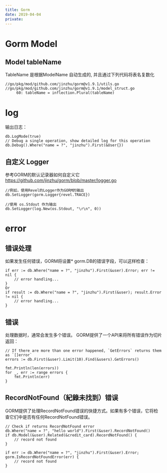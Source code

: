 ```yaml
---
title: Gorm
date: 2019-04-04
private:
---
```

# Gorm Model
## Model tableName
TableName 是根据ModelName 自动生成的, 并且通过下列代码将表名复数化

    //go/pkg/mod/github.com/jinzhu/gorm@v1.9.1/utils.go
    //go/pkg/mod/github.com/jinzhu/gorm@v1.9.1/model_struct.go
         60: tableName = inflection.Plural(tableName)

# log
输出日志：

    db.LogMode(true)
    // Debug a single operation, show detailed log for this operation
    db.Debug().Where("name = ?", "jinzhu").First(&User{})


## 自定义 Logger
参考GORM的默认记录器如何自定义它 https://github.com/jinzhu/gorm/blob/master/logger.go

    //例如，使用Revel的Logger作为GORM的输出
    db.SetLogger(gorm.Logger{revel.TRACE})

    //使用 os.Stdout 作为输出
    db.SetLogger(log.New(os.Stdout, "\r\n", 0))

# error

## 错误处理
如果发生任何错误，GORM将设置* gorm.DB的错误字段，可以这样检查：

    if err := db.Where("name = ?", "jinzhu").First(&user).Error; err != nil {
        // error handling...
    }
    Or
    if result := db.Where("name = ?", "jinzhu").First(&user); result.Error != nil {
        // error handling...
    }

## 错误
处理数据时，通常会发生多个错误。 GORM提供了一个API来将所有错误作为切片返回：

    // If there are more than one error happened, `GetErrors` returns them as `[]error`
    errors := db.First(&user).Limit(10).Find(&users).GetErrors()

    fmt.Println(len(errors))
    for _, err := range errors {
        fmt.Println(err)
    }

## RecordNotFound（紀錄未找到）错误
GORM提供了处理RecordNotFound错误的快捷方式。如果有多个错误，它将检查它们中是否有任何RecordNotFound错误。

    // Check if returns RecordNotFound error
    db.Where("name = ?", "hello world").First(&user).RecordNotFound()
    if db.Model(&user).Related(&credit_card).RecordNotFound() {
        // record not found
    }

    if err := db.Where("name = ?", "jinzhu").First(&user).Error; gorm.IsRecordNotFoundError(err) {
        // record not found
    }
